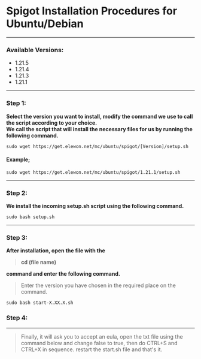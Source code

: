 # Spigot Installation Procedures for Ubuntu/Debian
---

### Available Versions:

* 1.21.5
* 1.21.4
* 1.21.3
* 1.21.1

---

### Step 1:

**Select the version you want to install, modify the command we use to call the script according to your choice.** <br>
**We call the script that will install the necessary files for us by running the following command.** <br>

```
sudo wget https://get.elewon.net/mc/ubuntu/spigot/[Version]/setup.sh
```

#### Example;

```
sudo wget https://get.elewon.net/mc/ubuntu/spigot/1.21.1/setup.sh
```

---

### Step 2:

**We install the incoming setup.sh script using the following command.**

```
sudo bash setup.sh
```
---

### Step 3:

**After installation, open the file with the <blockquote>cd (file name)</blockquote> command and enter the following command.**

<blockquote>Enter the version you have chosen in the required place on the command.</blockquote>

```
sudo bash start-X.XX.X.sh
```

### Step 4:

---

<blockquote>Finally, it will ask you to accept an eula, open the txt file using the command below and change false to true, then do CTRL+S and CTRL+X in sequence. restart the start.sh file and that's it.</blockquote>
